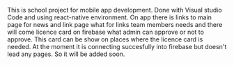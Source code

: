 This is school project for mobile app development. Done with Visual studio Code and using react-native environment.
On app there is links to main page for news and link page what for links team members needs and there will come licence card on firebase what admin can approve or not to approve. This card can be show on places where the licence card is needed. At the moment it is connecting succesfully into firebase but doesn't lead any pages. So it will be added soon.
